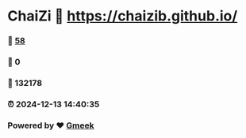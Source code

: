 # ChaiZi :link: https://chaizib.github.io/ 
### :page_facing_up: [58](https://chaizib.github.io//tag.html) 
### :speech_balloon: 0 
### :hibiscus: 132178 
### :alarm_clock: 2024-12-13 14:40:35 
### Powered by :heart: [Gmeek](https://github.com/Meekdai/Gmeek)
